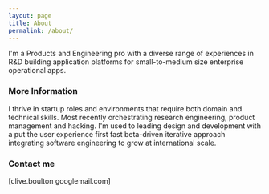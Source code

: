 ```yaml
---
layout: page
title: About
permalink: /about/
---
```


I'm a Products and Engineering pro with a diverse range of experiences in R&D building application platforms for small-to-medium size enterprise operational apps.

### More Information

I thrive in startup roles and environments that require both domain and technical skills. Most recently orchestrating research engineering, product management and hacking. I'm used to leading design and development with a put the user experience first fast beta-driven iterative approach integrating software engineering to grow at international scale.

### Contact me

[clive.boulton googlemail.com]
